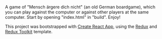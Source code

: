 A game of "Mensch ärgere dich nicht" (an old German boardgame), which you can play against the computer or against other players at the same computer. Start by opening "index.html" in "build". Enjoy!

This project was bootstrapped with [Create React App](https://github.com/facebook/create-react-app), using the [Redux](https://redux.js.org/) and [Redux Toolkit](https://redux-toolkit.js.org/) template.
